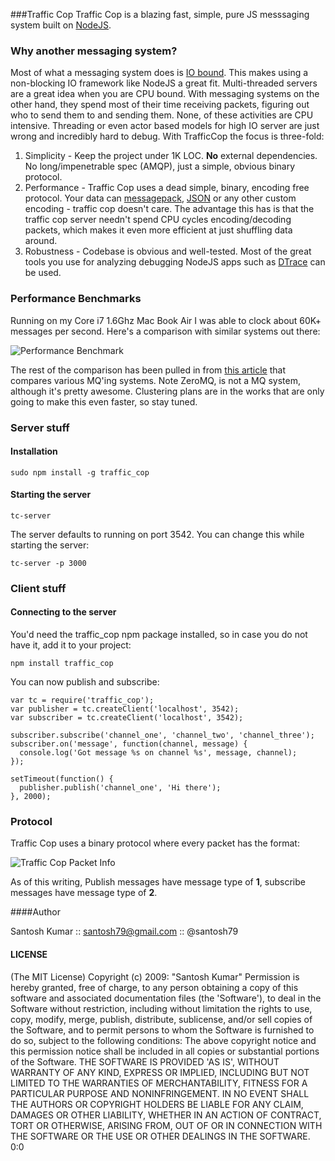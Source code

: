 ###Traffic Cop
Traffic Cop is a blazing fast, simple, pure JS messsaging system built on [NodeJS](http://nodejs.org/).

### Why another messaging system?
Most of what a messaging system does is [IO bound](http://en.wikipedia.org/wiki/IO_bound). This makes using a non-blocking IO framework like NodeJS a great fit. Multi-threaded servers are a great idea when you are CPU bound. With messaging systems on the other hand, they spend most of their time receiving packets, figuring out who to send them to and sending them. None, of these activities are CPU intensive.  Threading or even actor based models for high IO server are just wrong and incredibly hard to debug. With TrafficCop the focus is three-fold:

1. Simplicity - Keep the project under 1K LOC. **No** external dependencies. No long/impenetrable spec (AMQP), just a simple, obvious binary protocol.
2. Performance - Traffic Cop uses a dead simple, binary, encoding free protocol. Your data can  [messagepack](http://msgpack.org/), [JSON](http://json.org/) or any other custom encoding - traffic cop doesn't care. The advantage this has is that the traffic cop server needn't spend CPU cycles encoding/decoding packets, which makes it even more efficient at just shuffling data around.
3. Robustness - Codebase is obvious and well-tested. Most of the great tools you use for analyzing debugging NodeJS apps such as [DTrace](http://dtrace.org/blogs/) can be used.


### Performance Benchmarks
Running on my Core i7 1.6Ghz Mac Book Air I was able to clock about 60K+ messages per second. Here's a comparison with similar systems out there:

![Performance Benchmark](https://img.skitch.com/20120312-xdcarc4qa15ekur23shd1njgp9.png)

The rest of the comparison has been pulled in from [this article](http://mikehadlow.blogspot.com/2011/04/message-queue-shootout.html) that compares various MQ'ing systems. Note ZeroMQ, is not a MQ system, although it's pretty awesome. Clustering plans are in the works that are only going to make this even faster, so stay tuned.

### Server stuff
#### Installation
	sudo npm install -g traffic_cop

#### Starting the server
	
	tc-server

The server defaults to running on port 3542. You can change this while starting the server:
	
	tc-server -p 3000
	
### Client stuff

#### Connecting to the server
You'd need the traffic_cop npm package installed, so in case you do not have it, add it to your project:

	npm install traffic_cop

You can now publish and subscribe:

	var tc = require('traffic_cop');
	var publisher = tc.createClient('localhost', 3542);
	var subscriber = tc.createClient('localhost', 3542);
	
	subscriber.subscribe('channel_one', 'channel_two', 'channel_three');
	subscriber.on('message', function(channel, message) {
	  console.log('Got message %s on channel %s', message, channel);
	});
	
	setTimeout(function() {
	  publisher.publish('channel_one', 'Hi there');
	}, 2000);
	
### Protocol
Traffic Cop uses a binary protocol where every packet has the format:
	
![Traffic Cop Packet Info](https://img.skitch.com/20120311-jkxs8rpqa8pxq116cm26s5b4wp.png)

As of this writing, Publish messages have message type of **1**, subscribe messages have message type of **2**.
 
####Author

Santosh Kumar :: santosh79@gmail.com :: @santosh79

#### LICENSE

(The MIT License) Copyright (c) 2009: "Santosh Kumar" Permission is hereby granted, free of charge, to any person obtaining a copy of this software and associated documentation files (the 'Software'), to deal in the Software without restriction, including without limitation the rights to use, copy, modify, merge, publish, distribute, sublicense, and/or sell copies of the Software, and to permit persons to whom the Software is furnished to do so, subject to the following conditions: The above copyright notice and this permission notice shall be included in all copies or substantial portions of the Software. THE SOFTWARE IS PROVIDED 'AS IS', WITHOUT WARRANTY OF ANY KIND, EXPRESS OR IMPLIED, INCLUDING BUT NOT LIMITED TO THE WARRANTIES OF MERCHANTABILITY, FITNESS FOR A PARTICULAR PURPOSE AND NONINFRINGEMENT. IN NO EVENT SHALL THE AUTHORS OR COPYRIGHT HOLDERS BE LIABLE FOR ANY CLAIM, DAMAGES OR OTHER LIABILITY, WHETHER IN AN ACTION OF CONTRACT, TORT OR OTHERWISE, ARISING FROM, OUT OF OR IN CONNECTION WITH THE SOFTWARE OR THE USE OR OTHER DEALINGS IN THE SOFTWARE. 0:0